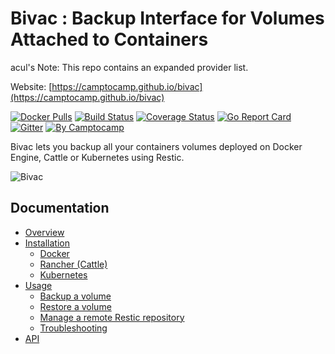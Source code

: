 Bivac : Backup Interface for Volumes Attached to Containers
===========================================================

acul's Note: This repo contains an expanded provider list.

Website: [https://camptocamp.github.io/bivac](https://camptocamp.github.io/bivac)


[![Docker Pulls](https://img.shields.io/docker/pulls/camptocamp/bivac.svg)](https://hub.docker.com/r/camptocamp/bivac/)
[![Build Status](https://img.shields.io/travis/camptocamp/bivac/master.svg)](https://travis-ci.org/camptocamp/bivac)
[![Coverage Status](https://img.shields.io/coveralls/camptocamp/bivac.svg)](https://coveralls.io/r/camptocamp/bivac?branch=master)
[![Go Report Card](https://goreportcard.com/badge/github.com/camptocamp/bivac)](https://goreportcard.com/report/github.com/camptocamp/bivac)
[![Gitter](https://img.shields.io/gitter/room/camptocamp/bivac.svg)](https://gitter.im/camptocamp/bivac)
[![By Camptocamp](https://img.shields.io/badge/by-camptocamp-fb7047.svg)](http://www.camptocamp.com)


Bivac lets you backup all your containers volumes deployed on Docker Engine, Cattle or Kubernetes using Restic.

![Bivac](img/bivac_small.png)

## Documentation

* [Overview](https://github.com/camptocamp/bivac/wiki/Home)
* [Installation](https://github.com/camptocamp/bivac/wiki/Installation)
  - [Docker](https://github.com/camptocamp/bivac/wiki/Installation#docker)
  - [Rancher (Cattle)](https://github.com/camptocamp/bivac/wiki/Installation#rancher-cattle)
  - [Kubernetes](https://github.com/camptocamp/bivac/wiki/Installation#kubernetes)
* [Usage](https://github.com/camptocamp/bivac/wiki/Usage)
  - [Backup a volume](https://github.com/camptocamp/bivac/wiki/Usage#backup-a-volume)
  - [Restore a volume](https://github.com/camptocamp/bivac/wiki/Usage#restore-a-volume)
  - [Manage a remote Restic repository](https://github.com/camptocamp/bivac/wiki/Usage#manage-a-remote-restic-repository)
  - [Troubleshooting](https://github.com/camptocamp/bivac/wiki/Usage#troubleshooting)
* [API](https://github.com/camptocamp/bivac/wiki/API)
